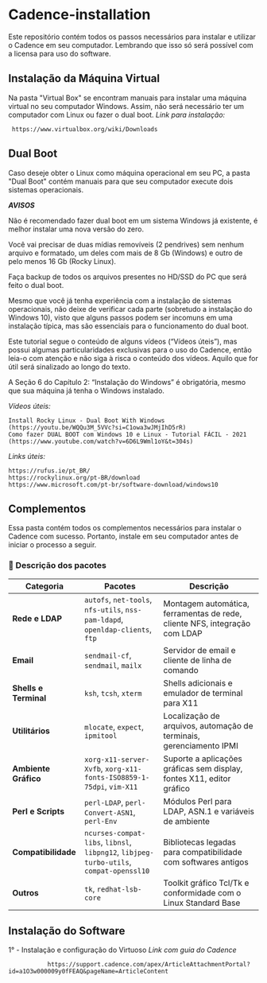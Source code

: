 # Cadence-installation
Este repositório contém todos os passos necessários para instalar e utilizar o Cadence em seu computador. Lembrando que isso só será possível com a licensa para uso do software.

## Instalação da Máquina Virtual
Na pasta "Virtual Box" se encontram manuais para instalar uma máquina virtual no seu computador Windows. Assim, não será necessário ter um computador com Linux ou fazer o dual boot.
*Link para instalação:*

     https://www.virtualbox.org/wiki/Downloads
  
## Dual Boot
Caso deseje obter o Linux como máquina operacional em seu PC, a pasta "Dual Boot" contém manuais para que seu computador execute dois sistemas operacionais.

*****AVISOS*****

Não é recomendado fazer dual boot em um sistema Windows já existente, é melhor instalar uma nova versão do zero.

Você vai precisar de duas mídias removíveis (2 pendrives) sem nenhum arquivo e formatado, um deles com mais de 8 Gb (Windows) e outro de pelo menos 16 Gb (Rocky Linux).

Faça backup de todos os arquivos presentes no HD/SSD do PC que será feito o dual boot.

Mesmo que você já tenha experiência com a instalação de sistemas operacionais, não deixe de verificar cada parte (sobretudo a instalação do Windows 10), visto que alguns passos podem ser incomuns em uma instalação típica, mas são essenciais para o funcionamento do dual boot.

Este tutorial segue o conteúdo de alguns vídeos (“Vídeos úteis”), mas possui algumas particularidades exclusivas para o uso do Cadence, então leia-o com atenção e não siga à risca o conteúdo dos vídeos. Aquilo que for útil será sinalizado ao longo do texto.

A Seção 6 do Capítulo 2: “Instalação do Windows” é obrigatória, mesmo que sua máquina já tenha o Windows instalado.

*Vídeos úteis:*

	Install Rocky Linux - Dual Boot With Windows (https://youtu.be/WQQu3M_5VVc?si=C1owa3wJMjIhD5rR)
	Como fazer DUAL BOOT com Windows 10 e Linux - Tutorial FÁCIL - 2021 (https://www.youtube.com/watch?v=6D6L9Wml1oY&t=304s)
 
*Links úteis:* 

	https://rufus.ie/pt_BR/ 
	https://rockylinux.org/pt-BR/download
	https://www.microsoft.com/pt-br/software-download/windows10

## Complementos
Essa pasta contém todos os complementos necessários para instalar o Cadence com sucesso. Portanto, instale em seu computador antes de iniciar o processo a seguir.
### 🧾 Descrição dos pacotes

| Categoria             | Pacotes                                                                                  | Descrição                                                                 |
|-----------------------|-------------------------------------------------------------------------------------------|---------------------------------------------------------------------------|
| **Rede e LDAP**       | `autofs`, `net-tools`, `nfs-utils`, `nss-pam-ldapd`, `openldap-clients`, `ftp`           | Montagem automática, ferramentas de rede, cliente NFS, integração com LDAP |
| **Email**             | `sendmail-cf`, `sendmail`, `mailx`                                                       | Servidor de email e cliente de linha de comando                           |
| **Shells e Terminal** | `ksh`, `tcsh`, `xterm`                                                                    | Shells adicionais e emulador de terminal para X11                         |
| **Utilitários**       | `mlocate`, `expect`, `ipmitool`                                                           | Localização de arquivos, automação de terminais, gerenciamento IPMI      |
| **Ambiente Gráfico**  | `xorg-x11-server-Xvfb`, `xorg-x11-fonts-ISO8859-1-75dpi`, `vim-X11`                       | Suporte a aplicações gráficas sem display, fontes X11, editor gráfico     |
| **Perl e Scripts**    | `perl-LDAP`, `perl-Convert-ASN1`, `perl-Env`                                              | Módulos Perl para LDAP, ASN.1 e variáveis de ambiente                     |
| **Compatibilidade**   | `ncurses-compat-libs`, `libnsl`, `libpng12`, `libjpeg-turbo-utils`, `compat-openssl10`   | Bibliotecas legadas para compatibilidade com softwares antigos            |
| **Outros**            | `tk`, `redhat-lsb-core`                                                                   | Toolkit gráfico Tcl/Tk e conformidade com o Linux Standard Base           |

## Instalação do Software
1° - Instalação e configuração do Virtuoso
*Link com guia do Cadence*

               https://support.cadence.com/apex/ArticleAttachmentPortal?id=a1O3w000009y0fFEAQ&pageName=ArticleContent
